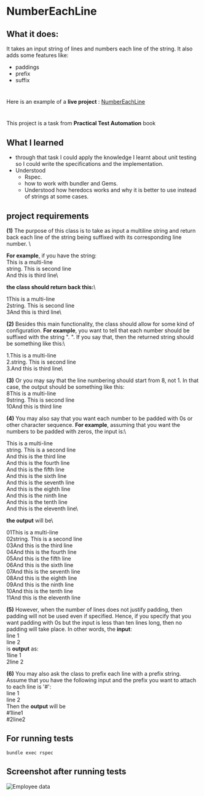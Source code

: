 # NumberEachLine

## What it does:
It takes an input string of lines and numbers each line of the string. It also adds some features like:
- paddings
- prefix
- suffix
# 
Here is an example of a **live project** :  [NumberEachLine](http://textmechanic.com/text-tools/numeration-tools/number-each-line/)
#
This project is a task from **Practical Test Automation** book

## What I learned

- through that task I could apply the knowledge I learnt about  unit testing so I could write the specifications and the implementation.
- Understood
   -  Rspec.
  -  how to work with bundler and Gems.
  - Understood how heredocs works and why it is better to use instead of strings at some cases.

## project requirements

**(1)** The purpose of this class is to take as input a multiline string and return back each line of the string being suffixed with its corresponding line number. \

**For example**, if you have the string:\
This is a multi-line\
string. This is second line\
And this is third line\

**the class should return back this:**\

1This is a multi-line\
2string. This is second line\
3And this is third line\

**(2)** Besides this main functionality, the class should allow for some kind of
configuration. **For example**, you want to tell that each number should be
suffixed with the string ". ". If you say that, then the returned string should be
something like this:\

1.This is a multi-line\
2.string. This is second line\
3.And this is third line\

**(3)**	Or you may say that the line numbering should start from 8, not 1. In that case,
the output should be something like this:\
8This is a multi-line\
9string. This is second line\
10And this is third line

**(4)**  You may also say that you want each number to be padded with 0s or other
character sequence. **For example**, assuming that you want the numbers to be
padded with zeros, the input is:\

This is a multi-line\
string. This is a second line\
And this is the third line\
And this is the fourth line\
And this is the fifth line\
And this is the sixth line\
And this is the seventh line\
And this is the eighth line\
And this is the ninth line\
And this is the tenth line\
And this is the eleventh line\

**the output** will be\

01This is a multi-line\
02string. This is a second line\
03And this is the third line\
04And this is the fourth line\
05And this is the fifth line\
06And this is the sixth line\
07And this is the seventh line\
08And this is the eighth line\
09And this is the ninth line\
10And this is the tenth line\
11And this is the eleventh line

**(5)**	However, when the number of lines does not justify padding, then padding will
not be used even if specified. Hence, if you specify that you want padding with
0s but the input is less than ten lines long, then no padding will take place. In
other words, the **input**:
\
line 1\
line 2
\
is **output** as:\
1line 1\
2line 2

**(6)** You may also ask the class to prefix each line with a prefix string. Assume that
you have the following input and the prefix you want to attach to each line is '#':
\
line 1\
line 2
\
Then the **output** will be\
#1line1\
#2line2

## For running tests
```
bundle exec rspec
```
## Screenshot after running tests

<img src="https://lh3.googleusercontent.com/L1jl4QTe_oBkuLYIo6CkBm1up4PN-qZgWXqssVFHdF4XQVfkBFzRTCq6Ieze17-DdRW0pKAzpGkTB9SG-aW12508wn7B25gSkNNLUdsqtyJCthVWMv5GgK8-S8zN5QKMijgGkvSbtR11qatukKZETMe1fAr-OxbLF4Yz1Rf7aI6EH_SDhiVbHgxivPkZjqCtUj4jM3zWQ-LOFVXXy_Ylm3LJO7tuoN3u-RDNzIsd-MGTevMg_s3_ElV8ehrdZ0kuB-0FMFCCzsikotG4qd_T_8nNTh3JNXyhQBD3IQpHBnf3iA8K4Hb0plD8IGevtAcdZrwOLZcjJvHSY88sIYb8m8Lq2XfL83lnDxDYtN-nQS2RpSPetuyknJr1zGylJ_6iYw3OmOf9hS_y3DolAjgt22d8KvkMHiHDTxHqnh-boPysgieE2Vfq4HlqW2Vil7p9TTGtuFb8PDmg-7yOr4rOTOH6idYdHdvi5bIrFw2OMA2vuO3zC34v9QV0_c0xPVX5eoC8hWVUyoOtlfUssiyxObDLbE1HI1XdCGvqsJ3dHoVr-OG9bRk5aMOQ2dGfZPNrDZc5bZkFyCyd3hl5yJIbg_sjxmApB39b-PyzEN6sIuCUcAWBTUkqkCwRvtMYslCaZ3kJSmRJN03wWbUA0RBN358tcEUVM2h89dzSTHRwxmQ6yX2ROMpOXPubsbIGYcWeRny-Ktm42-26u9klZqbIMVr68BXsPTkVOT4zCuhB00imJ2tyY9ANbnKeGTWCVeMox17K0qsENhbgG28DrEwYnoTfH5OynslirAU=w908-h506-no?authuser=0" alt="Employee data" title="Employee Data title">
